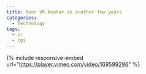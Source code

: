 ```yaml
---
title: Your VR Avatar in another few years
categories:
  - Technology
tags:
  - vr
  - cgi
---
```


{% include responsive-embed url="https://player.vimeo.com/video/169599296" %}